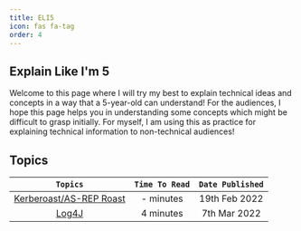 ```yaml
---
title: ELI5
icon: fas fa-tag
order: 4
---
```



## Explain Like I'm 5
Welcome to this page where I will try my best to explain technical ideas and concepts in a way that a 5-year-old can understand! For the audiences, I hope this page helps you in understanding some concepts which might be difficult to grasp initially. For myself, I am using this as practice for explaining technical information to non-technical audiences!

## Topics

|`Topics`| `Time To Read` | `Date Published` | 
|:----------:|:----------: | :------------: |
|[Kerberoast/AS-REP Roast](/ELI5/kerberoast/)| - minutes | 19th Feb 2022
|[Log4J](/ELI5/log4j/)| 4 minutes | 7th Mar 2022
